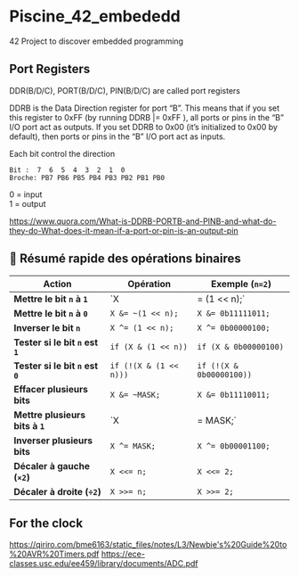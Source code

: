 # Piscine_42_embededd
42 Project to discover embedded programming

## Port Registers
DDR(B/D/C), PORT(B/D/C), PIN(B/D/C) are called port registers

DDRB is the Data Direction register for port “B”. This means that if you set this register to 0xFF (by running DDRB |= 0xFF ), all ports or pins in the “B” I/O port act as outputs. If you set DDRB to 0x00 (it’s initialized to 0x00 by default), then ports or pins in the “B” I/O port act as inputs.

Each bit control the direction 
```
Bit :  7  6  5  4  3  2  1  0  
Broche: PB7 PB6 PB5 PB4 PB3 PB2 PB1 PB0
```  
0 = input \
1 = output

https://www.quora.com/What-is-DDRB-PORTB-and-PINB-and-what-do-they-do-What-does-it-mean-if-a-port-or-pin-is-an-output-pin


## 🚀 Résumé rapide des opérations binaires  

| **Action** | **Opération** | **Exemple (`n=2`)** |
|------------|-------------|----------------------|
| **Mettre le bit `n` à `1`** | `X |= (1 << n);` | `X |= 0b00000100;` |
| **Mettre le bit `n` à `0`** | `X &= ~(1 << n);` | `X &= 0b11111011;` |
| **Inverser le bit `n`** | `X ^= (1 << n);` | `X ^= 0b00000100;` |
| **Tester si le bit `n` est `1`** | `if (X & (1 << n))` | `if (X & 0b00000100)` |
| **Tester si le bit `n` est `0`** | `if (!(X & (1 << n)))` | `if (!(X & 0b00000100))` |
| **Effacer plusieurs bits** | `X &= ~MASK;` | `X &= 0b11110011;` |
| **Mettre plusieurs bits à `1`** | `X |= MASK;` | `X |= 0b00001100;` |
| **Inverser plusieurs bits** | `X ^= MASK;` | `X ^= 0b00001100;` |
| **Décaler à gauche (`×2`)** | `X <<= n;` | `X <<= 2;` |
| **Décaler à droite (`÷2`)** | `X >>= n;` | `X >>= 2;` |

## For the clock

https://qiriro.com/bme6163/static_files/notes/L3/Newbie's%20Guide%20to%20AVR%20Timers.pdf
https://ece-classes.usc.edu/ee459/library/documents/ADC.pdf
